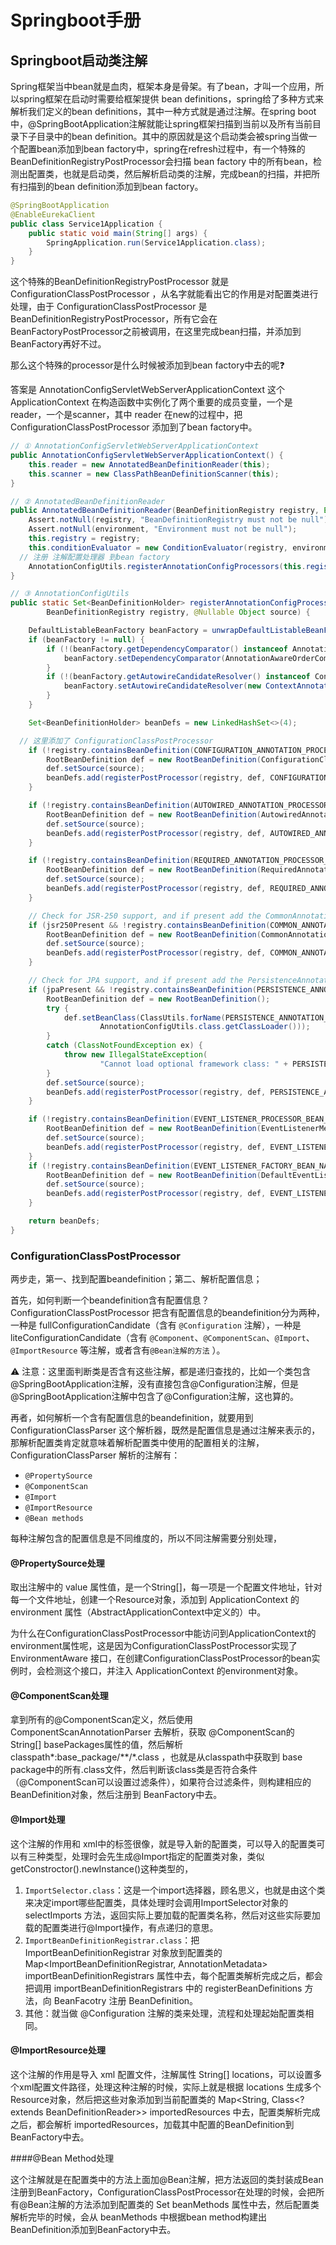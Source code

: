 # Springboot手册







## Springboot启动类注解

Spring框架当中bean就是血肉，框架本身是骨架。有了bean，才叫一个应用，所以spring框架在启动时需要给框架提供 bean definitions，spring给了多种方式来解析我们定义的bean definitions，其中一种方式就是通过注解。在spring boot中，@SpringBootApplication注解就能让spring框架扫描到当前以及所有当前目录下子目录中的bean definition。其中的原因就是这个启动类会被spring当做一个配置bean添加到bean factory中，spring在refresh过程中，有一个特殊的 BeanDefinitionRegistryPostProcessor会扫描 bean factory 中的所有bean，检测出配置类，也就是启动类，然后解析启动类的注解，完成bean的扫描，并把所有扫描到的bean definition添加到bean factory。



```java
@SpringBootApplication
@EnableEurekaClient
public class Service1Application {
    public static void main(String[] args) {
        SpringApplication.run(Service1Application.class);
    }
}
```



这个特殊的BeanDefinitionRegistryPostProcessor 就是 ConfigurationClassPostProcessor ，从名字就能看出它的作用是对配置类进行处理，由于 ConfigurationClassPostProcessor 是 BeanDefinitionRegistryPostProcessor，所有它会在BeanFactoryPostProcessor之前被调用，在这里完成bean扫描，并添加到BeanFactory再好不过。

那么这个特殊的processor是什么时候被添加到bean factory中去的呢❓

答案是 AnnotationConfigServletWebServerApplicationContext 这个 ApplicationContext 在构造函数中实例化了两个重要的成员变量，一个是 reader，一个是scanner，其中 reader 在new的过程中，把 ConfigurationClassPostProcessor 添加到了bean factory中。



```java
// ① AnnotationConfigServletWebServerApplicationContext
public AnnotationConfigServletWebServerApplicationContext() {
	this.reader = new AnnotatedBeanDefinitionReader(this);
	this.scanner = new ClassPathBeanDefinitionScanner(this);
}

// ② AnnotatedBeanDefinitionReader
public AnnotatedBeanDefinitionReader(BeanDefinitionRegistry registry, Environment environment) {
	Assert.notNull(registry, "BeanDefinitionRegistry must not be null");
	Assert.notNull(environment, "Environment must not be null");
	this.registry = registry;
	this.conditionEvaluator = new ConditionEvaluator(registry, environment, null);
  // 注册 注解配置处理器 到bean factory
	AnnotationConfigUtils.registerAnnotationConfigProcessors(this.registry);
}

// ③ AnnotationConfigUtils
public static Set<BeanDefinitionHolder> registerAnnotationConfigProcessors(
		BeanDefinitionRegistry registry, @Nullable Object source) {

	DefaultListableBeanFactory beanFactory = unwrapDefaultListableBeanFactory(registry);
	if (beanFactory != null) {
		if (!(beanFactory.getDependencyComparator() instanceof AnnotationAwareOrderComparator)) {
			beanFactory.setDependencyComparator(AnnotationAwareOrderComparator.INSTANCE);
		}
		if (!(beanFactory.getAutowireCandidateResolver() instanceof ContextAnnotationAutowireCandidateResolver)) {
			beanFactory.setAutowireCandidateResolver(new ContextAnnotationAutowireCandidateResolver());
		}
	}

	Set<BeanDefinitionHolder> beanDefs = new LinkedHashSet<>(4);

  // 这里添加了 ConfigurationClassPostProcessor
	if (!registry.containsBeanDefinition(CONFIGURATION_ANNOTATION_PROCESSOR_BEAN_NAME)) {
		RootBeanDefinition def = new RootBeanDefinition(ConfigurationClassPostProcessor.class);
		def.setSource(source);
		beanDefs.add(registerPostProcessor(registry, def, CONFIGURATION_ANNOTATION_PROCESSOR_BEAN_NAME));
	}

	if (!registry.containsBeanDefinition(AUTOWIRED_ANNOTATION_PROCESSOR_BEAN_NAME)) {
		RootBeanDefinition def = new RootBeanDefinition(AutowiredAnnotationBeanPostProcessor.class);
		def.setSource(source);
		beanDefs.add(registerPostProcessor(registry, def, AUTOWIRED_ANNOTATION_PROCESSOR_BEAN_NAME));
	}

	if (!registry.containsBeanDefinition(REQUIRED_ANNOTATION_PROCESSOR_BEAN_NAME)) {
		RootBeanDefinition def = new RootBeanDefinition(RequiredAnnotationBeanPostProcessor.class);
		def.setSource(source);
		beanDefs.add(registerPostProcessor(registry, def, REQUIRED_ANNOTATION_PROCESSOR_BEAN_NAME));
	}

	// Check for JSR-250 support, and if present add the CommonAnnotationBeanPostProcessor.
	if (jsr250Present && !registry.containsBeanDefinition(COMMON_ANNOTATION_PROCESSOR_BEAN_NAME)) {
		RootBeanDefinition def = new RootBeanDefinition(CommonAnnotationBeanPostProcessor.class);
		def.setSource(source);
		beanDefs.add(registerPostProcessor(registry, def, COMMON_ANNOTATION_PROCESSOR_BEAN_NAME));
	}

	// Check for JPA support, and if present add the PersistenceAnnotationBeanPostProcessor.
	if (jpaPresent && !registry.containsBeanDefinition(PERSISTENCE_ANNOTATION_PROCESSOR_BEAN_NAME)) {
		RootBeanDefinition def = new RootBeanDefinition();
		try {
			def.setBeanClass(ClassUtils.forName(PERSISTENCE_ANNOTATION_PROCESSOR_CLASS_NAME,
					AnnotationConfigUtils.class.getClassLoader()));
		}
		catch (ClassNotFoundException ex) {
			throw new IllegalStateException(
					"Cannot load optional framework class: " + PERSISTENCE_ANNOTATION_PROCESSOR_CLASS_NAME, ex);
		}
		def.setSource(source);
		beanDefs.add(registerPostProcessor(registry, def, PERSISTENCE_ANNOTATION_PROCESSOR_BEAN_NAME));
	}

	if (!registry.containsBeanDefinition(EVENT_LISTENER_PROCESSOR_BEAN_NAME)) {
		RootBeanDefinition def = new RootBeanDefinition(EventListenerMethodProcessor.class);
		def.setSource(source);
		beanDefs.add(registerPostProcessor(registry, def, EVENT_LISTENER_PROCESSOR_BEAN_NAME));
	}
	if (!registry.containsBeanDefinition(EVENT_LISTENER_FACTORY_BEAN_NAME)) {
		RootBeanDefinition def = new RootBeanDefinition(DefaultEventListenerFactory.class);
		def.setSource(source);
		beanDefs.add(registerPostProcessor(registry, def, EVENT_LISTENER_FACTORY_BEAN_NAME));
	}

	return beanDefs;
}
```



### ConfigurationClassPostProcessor

两步走，第一、找到配置beandefinition；第二、解析配置信息；

首先，如何判断一个beandefinition含有配置信息？ConfigurationClassPostProcessor 把含有配置信息的beandefinition分为两种，一种是 fullConfigurationCandidate（含有 ```@Configuration``` 注解），一种是 liteConfigurationCandidate（含有 ```@Component```、```@ComponentScan```、```@Import```、```@ImportResource``` 等注解，或者含有```@Bean注解的方法``` ）。

⚠️ 注意：这里面判断类是否含有这些注解，都是递归查找的，比如一个类包含@SpringBootApplication注解，没有直接包含@Configuration注解，但是@SpringBootApplication注解中包含了@Configuration注解，这也算的。



再者，如何解析一个含有配置信息的beandefinition，就要用到 ConfigurationClassParser 这个解析器，既然是配置信息是通过注解来表示的，那解析配置类肯定就意味着解析配置类中使用的配置相关的注解，ConfigurationClassParser 解析的注解有：

* ```@PropertySource```
* ```@ComponentScan```
* ```@Import```
* ```@ImportResource```
* ```@Bean methods```

每种注解包含的配置信息是不同维度的，所以不同注解需要分别处理，



#### @PropertySource处理

取出注解中的 value 属性值，是一个String[]，每一项是一个配置文件地址，针对每一个文件地址，创建一个Resource对象，添加到 ApplicationContext 的 environment 属性（AbstractApplicationContext中定义的）中。

为什么在ConfigurationClassPostProcessor中能访问到ApplicationContext的environment属性呢，这是因为ConfigurationClassPostProcessor实现了EnvironmentAware 接口，在创建ConfigurationClassPostProcessor的bean实例时，会检测这个接口，并注入 ApplicationContext 的environment对象。



#### @ComponentScan处理

拿到所有的@ComponentScan定义，然后使用 ComponentScanAnnotationParser 去解析，获取 @ComponentScan的String[] basePackages属性的值，然后解析 classpath*:base_package/**/*.class ，也就是从classpath中获取到 base package中的所有.class文件，然后判断该class类是否符合条件（@ComponentScan可以设置过滤条件），如果符合过滤条件，则构建相应的BeanDefinition对象，然后注册到 BeanFactory中去。



#### @Import处理

这个注解的作用和 xml中的<include/>标签很像，就是导入新的配置类，可以导入的配置类可以有三种类型，处理时会先生成@Import指定的配置类对象，类似getConstroctor().newInstance()这种类型的，

1. ```ImportSelector.class```：这是一个import选择器，顾名思义，也就是由这个类来决定import哪些配置类，具体处理时会调用ImportSelector对象的 selectImports 方法，返回实际上要加载的配置类名称，然后对这些实际要加载的配置类进行@Import操作，有点递归的意思。
2. ```ImportBeanDefinitionRegistrar.class```：把 ImportBeanDefinitionRegistrar 对象放到配置类的 Map<ImportBeanDefinitionRegistrar, AnnotationMetadata> importBeanDefinitionRegistrars 属性中去，每个配置类解析完成之后，都会把调用 importBeanDefinitionRegistrars 中的 registerBeanDefinitions 方法，向 BeanFacotry 注册 BeanDefinition。
3. 其他：就当做 @Configuration 注解的类来处理，流程和处理起始配置类相同。



#### @ImportResource处理

这个注解的作用是导入 xml 配置文件，注解属性 String[] locations，可以设置多个xml配置文件路径，处理这种注解的时候，实际上就是根据 locations 生成多个Resource对象，然后把这些对象添加到当前配置类的 Map<String, Class<? extends BeanDefinitionReader>> importedResources 中去，配置类解析完成之后，都会解析 importedResources，加载其中配置的BeanDefinition到BeanFactory中去。



####@Bean Method处理

这个注解就是在配置类中的方法上面加@Bean注解，把方法返回的类封装成Bean注册到BeanFactory，ConfigurationClassPostProcessor在处理的时候，会把所有@Bean注解的方法添加到配置类的 Set<BeanMethod> beanMethods 属性中去，然后配置类解析完毕的时候，会从 beanMethods 中根据bean method构建出BeanDefinition添加到BeanFactory中去。